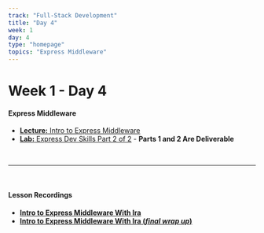 ```yaml
---
track: "Full-Stack Development"
title: "Day 4"
week: 1
day: 4
type: "homepage"
topics: "Express Middleware"
---
```


# Week 1 - Day 4

#### Express Middleware
- [**Lecture:** Intro to Express Middleware](/full-stack-development/week-1/day-4/lecture-materials/intro-to-express-middleware/)
- [**Lab:** Express Dev Skills Part 2 of 2](/full-stack-development/week-1/day-4/labs/express-dev-skills-lab-part-2/) - **Parts 1 and 2 Are Deliverable**


<br>
<hr>
<br>



#### Lesson Recordings

- [**Intro to Express Middleware With Ira**](https://generalassembly.zoom.us/rec/share/omwaFYfYZ-j6mk06EvdpikXTGbunnU5XCKNdAmdpyhy0adMqkr1uCKbvn8QGHch-.7vJN1Mh3MRjOfzwX?startTime=1604588661000)
- [**Intro to Express Middleware With Ira (_final wrap up_)**](https://generalassembly.zoom.us/rec/share/omwaFYfYZ-j6mk06EvdpikXTGbunnU5XCKNdAmdpyhy0adMqkr1uCKbvn8QGHch-.7vJN1Mh3MRjOfzwX?startTime=1604610530000)


